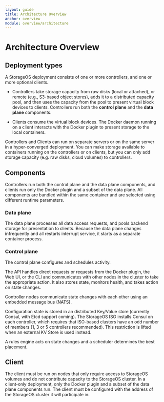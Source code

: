 ```yaml
---
layout: guide
title: Architecture Overview
anchor: overview
module: overview/architecture
---
```


# Architecture Overview

## Deployment types

A StorageOS deployment consists of one or more controllers, and one or more optional clients.

 - Controllers take storage capacity from raw disks (local or attached), or remote (e.g., S3-based object stores), adds it to a distributed capacity pool, and then uses the capacity from the pool to present virtual block devices to clients. Controllers run both the **control plane** and the **data plane** components.

 - Clients consume the virtual block devices.  The Docker daemon running on a client interacts with the Docker plugin to present storage to the local containers.

Controllers and Clients can run on separate servers or on the same server in a hyper-converged deployment. You can make storage available to containers running on the controllers or on clients, but you can only add storage capacity (e.g. raw disks, cloud volumes) to controllers.

## Components
Controllers run both the control plane and the data plane components, and clients run only the Docker plugin and a subset of the data plane. All components are bundled within the same container and are selected using different runtime parameters.

### Data plane
The data plane processes all data access requests, and pools backend storage for presentation to clients. Because the data plane changes infrequently and all restarts interrupt service, it starts as a separate container process.

### Control plane
The control plane configures and schedules activity.   

The API handles direct requests or requests from the Docker plugin, the Web UI, or the CLI and communicates with other nodes in the cluster to take the appropriate action. It also stores state, monitors health, and takes action on state changes.  

Controller nodes communicate state changes with each other using an embedded message bus (NATS).

Configuration state is stored in an distributed Key/Value store (currently Consul, with Etcd support coming).  The StorageOS ISO installs Consul on each controller, which requires that ISO-based clusters have an odd number of members (1, 3 or 5 controllers recommended).  This restriction is lifted when an external KV Store is used instead.

A rules engine acts on state changes and a scheduler determines the best placement.

## Client

The client must be run on nodes that only require access to StorageOS volumes and do not contribute capacity to the StorageOS cluster.  In a client-only deployment, only the Docker plugin and a subset of the data plane components run.  The client must be configured with the address of the StorageOS cluster it will participate in.
